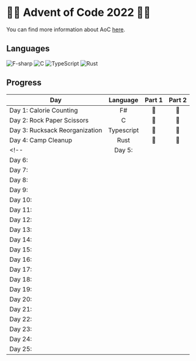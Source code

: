 # 🌟🎄 Advent of Code 2022 🎄🌟
You can find more information about AoC [here](https://adventofcode.com/2022 "Advent of Code 2022").

## Languages
![F-sharp](https://img.shields.io/badge/F%23-512BD4?style=for-the-badge&logo=dotnet&logoColor=white)
![C](https://img.shields.io/badge/c-%2300599C.svg?style=for-the-badge&logo=c&logoColor=white)
![TypeScript](https://img.shields.io/badge/typescript-%23007ACC.svg?style=for-the-badge&logo=typescript&logoColor=white)
![Rust](https://img.shields.io/badge/rust-%23000000.svg?style=for-the-badge&logo=rust&logoColor=white)

<!-- ![PostgreSQL](https://img.shields.io/badge/postgresql-%23316192.svg?style=for-the-badge&logo=postgresql&logoColor=white) -->
<!-- ![Bash](https://img.shields.io/badge/bash-%23121011.svg?style=for-the-badge&logo=gnu-bash&logoColor=white) -->
<!-- ![D](https://img.shields.io/badge/d-%23B03931.svg?style=for-the-badge&logo=d&logoColor=white) -->
<!-- ![Ruby](https://img.shields.io/badge/ruby-%23CC342D.svg?style=for-the-badge&logo=ruby&logoColor=white) -->
<!-- ![OCaml](https://img.shields.io/badge/ocaml-%23EC6813?style=for-the-badge&logo=ocaml&logoColor=white) -->
<!-- ![Haskell](https://img.shields.io/badge/Haskell-%235e5086?style=for-the-badge&logo=haskell&logoColor=white) -->
<!-- ![R](https://img.shields.io/badge/r-%23276DC3.svg?style=for-the-badge&logo=r&logoColor=white) -->
<!-- ![Dart](https://img.shields.io/badge/dart-%230175C2.svg?style=for-the-badge&logo=dart&logoColor=white) -->
<!-- ![Visual Basic](https://img.shields.io/badge/visual_basic-%23512BD4?style=for-the-badge&logo=dotnet&logoColor=white) -->
<!-- ![Julia](https://img.shields.io/badge/-Julia-%239558B2?style=for-the-badge&logo=julia&logoColor=white) -->
<!-- ![Perl](https://img.shields.io/badge/perl-%2339457E.svg?style=for-the-badge&logo=perl&logoColor=white) -->
<!-- ![Scala](https://img.shields.io/badge/scala-%23DC322F.svg?style=for-the-badge&logo=scala&logoColor=white) -->
<!-- ![Lua](https://img.shields.io/badge/lua-%232C2D72.svg?style=for-the-badge&logo=lua&logoColor=white) -->
<!-- ![Carbon](https://img.shields.io/badge/carbon-%23000000.svg?style=for-the-badge&logo=c&logoColor=white) -->
<!-- ![Go](https://img.shields.io/badge/go-%2300ADD8.svg?style=for-the-badge&logo=go&logoColor=white) -->
<!-- ![C++](https://img.shields.io/badge/c++-%2300599C.svg?style=for-the-badge&logo=c%2B%2B&logoColor=white) -->
<!-- ![Kotlin](https://img.shields.io/badge/kotlin-%237F52FF.svg?style=for-the-badge&logo=kotlin&logoColor=white) -->
<!-- ![JavaScript](https://img.shields.io/badge/javascript-%23323330.svg?style=for-the-badge&logo=javascript&logoColor=%23F7DF1E) -->
<!-- ![Java](https://img.shields.io/badge/java-%23ED8B00.svg?style=for-the-badge&logo=java&logoColor=white) -->
<!-- ![C#](https://img.shields.io/badge/c%23-%23239120.svg?style=for-the-badge&logo=c-sharp&logoColor=white) -->
<!-- ![Python](https://img.shields.io/badge/python-%233670A0?style=for-the-badge&logo=python&logoColor=ffdd54) -->

## Progress

| Day                             |  Language  | Part 1 | Part 2 |
| ------------------------------- | :--------: | :----: | :----: |
| Day 1:  Calorie Counting        |     F#     |   🌟    |   🌟    |
| Day 2: Rock Paper Scissors      |     C      |   🌟    |   🌟    |
| Day 3:  Rucksack Reorganization | Typescript |   🌟    |   🌟    |
| Day 4:   Camp Cleanup           |    Rust    |   🌟    |   🌟    |
<!-- | Day 5:                          |            |        |        |
| Day 6:                          |            |        |        |
| Day 7:                          |            |        |        |
| Day 8:                          |            |        |        |
| Day 9:                          |            |        |        |
| Day 10:                         |            |        |        |
| Day 11:                         |            |        |        |
| Day 12:                         |            |        |        |
| Day 13:                         |            |        |        |
| Day 14:                         |            |        |        |
| Day 15:                         |            |        |        |
| Day 16:                         |            |        |        |
| Day 17:                         |            |        |        |
| Day 18:                         |            |        |        |
| Day 19:                         |            |        |        |
| Day 20:                         |            |        |        |
| Day 21:                         |            |        |        |
| Day 22:                         |            |        |        |
| Day 23:                         |            |        |        |
| Day 24:                         |            |        |        |
| Day 25:                         |            |        |        | -->

<!--
F#, C, Typescript, Rust
SQL, Bash, D, Ruby, Ocaml, Haskell, R, Dart, Visual basic, Julia, Perl, Scala, Lua, Carbon, Go, C++, Kotlin, Javascript, Java, C#, Python
-->